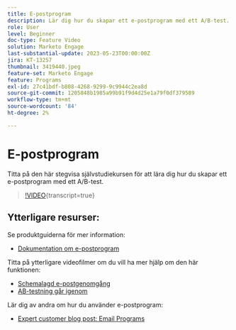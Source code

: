 ```yaml
---
title: E-postprogram
description: Lär dig hur du skapar ett e-postprogram med ett A/B-test.
role: User
level: Beginner
doc-type: Feature Video
solution: Marketo Engage
last-substantial-update: 2023-05-23T00:00:00Z
jira: KT-13257
thumbnail: 3419440.jpeg
feature-set: Marketo Engage
feature: Programs
exl-id: 27c41bdf-b808-4268-9299-9c9944c2ea8d
source-git-commit: 1205848b1985a99b91f9d4d25e1a79f0df379589
workflow-type: tm+mt
source-wordcount: '84'
ht-degree: 2%

---
```


# E-postprogram

Titta på den här stegvisa självstudiekursen för att lära dig hur du skapar ett e-postprogram med ett A/B-test.

>[!VIDEO](https://video.tv.adobe.com/v/3419440/?learn=on){transcript=true}


## Ytterligare resurser:

Se produktguiderna för mer information:
* [Dokumentation om e-postprogram ](https://experienceleague.adobe.com/docs/marketo/using/product-docs/email-marketing/email-programs/creating-an-email-program/understanding-email-programs.html?lang=en)

Titta på ytterligare videofilmer om du vill ha mer hjälp om den här funktionen:
* [Schemalagd e-postgenomgång](https://experienceleague.adobe.com/docs/marketo-learn/tutorials/email-marketing/scheduled-email-watch.html?lang=en)
* [AB-testning går igenom](https://experienceleague.adobe.com/docs/marketo-learn/tutorials/email-marketing/ab-testing-watch.html?lang=en)

Lär dig av andra om hur du använder e-postprogram:
* [Expert customer blog post: Email Programs](https://nation.marketo.com/t5/product-blogs/marketo-success-series-email-programs/ba-p/304968)
